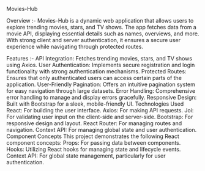Movies-Hub

Overview :-
Movies-Hub is a dynamic web application that allows users to explore trending movies, stars, and TV shows.
The app fetches data from a movie API, displaying essential details such as names, overviews, and more.
With strong client and server authentication, it ensures a secure user experience while navigating through protected routes.

Features :-
API Integration: Fetches trending movies, stars, and TV shows using Axios.
User Authentication: Implements secure registration and login functionality with strong authentication mechanisms.
Protected Routes: Ensures that only authenticated users can access certain parts of the application.
User-Friendly Pagination: Offers an intuitive pagination system for easy navigation through large datasets.
Error Handling: Comprehensive error handling to manage and display errors gracefully.
Responsive Design: Built with Bootstrap for a sleek, mobile-friendly UI.
Technologies Used
React: For building the user interface.
Axios: For making API requests.
Joi: For validating user input on the client-side and server-side.
Bootstrap: For responsive design and layout.
React Router: For managing routes and navigation.
Context API: For managing global state and user authentication.
Component Concepts
This project demonstrates the following React component concepts:
Props: For passing data between components.
Hooks: Utilizing React hooks for managing state and lifecycle events.
Context API: For global state management, particularly for user authentication.
